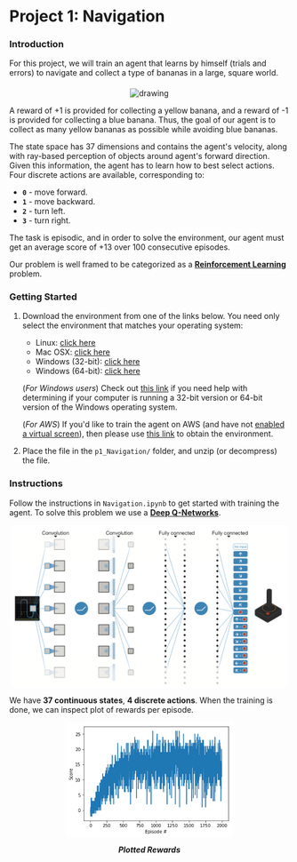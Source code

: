 [//]: # (Image References)

# Project 1: Navigation

### Introduction

For this project, we will train an agent that learns by himself (trials and errors) to navigate and collect a type of bananas in a large, square world.  

<p align="center"> 
    <img src="https://user-images.githubusercontent.com/10624937/42135619-d90f2f28-7d12-11e8-8823-82b970a54d7e.gif" align="middle" alt="drawing" width="300px"> </p>

A reward of +1 is provided for collecting a yellow banana, and a reward of -1 is provided for collecting a blue banana.  Thus, the goal of our agent is to collect as many yellow bananas as possible while avoiding blue bananas.  

The state space has 37 dimensions and contains the agent's velocity, along with ray-based perception of objects around agent's forward direction.  Given this information, the agent has to learn how to best select actions.  Four discrete actions are available, corresponding to:
- **`0`** - move forward.
- **`1`** - move backward.
- **`2`** - turn left.
- **`3`** - turn right.

The task is episodic, and in order to solve the environment, our agent must get an average score of +13 over 100 consecutive episodes.

Our problem is well framed to be categorized as a [**Reinforcement Learning**](https://s3-us-west-1.amazonaws.com/udacity-drlnd/bookdraft2018.pdf) problem.

### Getting Started

1. Download the environment from one of the links below.  You need only select the environment that matches your operating system:
    - Linux: [click here](https://s3-us-west-1.amazonaws.com/udacity-drlnd/P1/Banana/Banana_Linux.zip)
    - Mac OSX: [click here](https://s3-us-west-1.amazonaws.com/udacity-drlnd/P1/Banana/Banana.app.zip)
    - Windows (32-bit): [click here](https://s3-us-west-1.amazonaws.com/udacity-drlnd/P1/Banana/Banana_Windows_x86.zip)
    - Windows (64-bit): [click here](https://s3-us-west-1.amazonaws.com/udacity-drlnd/P1/Banana/Banana_Windows_x86_64.zip)
    
    (_For Windows users_) Check out [this link](https://support.microsoft.com/en-us/help/827218/how-to-determine-whether-a-computer-is-running-a-32-bit-version-or-64) if you need help with determining if your computer is running a 32-bit version or 64-bit version of the Windows operating system.

    (_For AWS_) If you'd like to train the agent on AWS (and have not [enabled a virtual screen](https://github.com/Unity-Technologies/ml-agents/blob/master/docs/Training-on-Amazon-Web-Service.md)), then please use [this link](https://s3-us-west-1.amazonaws.com/udacity-drlnd/P1/Banana/Banana_Linux_NoVis.zip) to obtain the environment.

2. Place the file in the `p1_Navigation/` folder, and unzip (or decompress) the file. 

### Instructions

Follow the instructions in `Navigation.ipynb` to get started with training the agent. To solve this problem we use a [**Deep Q-Networks**](https://storage.googleapis.com/deepmind-media/dqn/DQNNaturePaper.pdf). 

<p align="center"> 
    <img src="Assets/dqn.png" align="middle" alt="drawing" width="500px"> 
</p>

We have **37 continuous states**, **4 discrete actions**. When  the training is done, we can inspect plot of rewards per episode.

<p align="center"> 
    <img src="Assets/plot.png" align="middle" alt="drawing" width="300px">
</p>

<p align="center"> <em><b>Plotted Rewards</b></em> </p>
